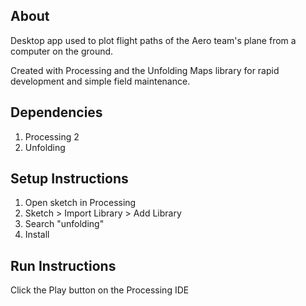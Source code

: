 ## About

Desktop app used to plot flight paths of the Aero team's plane from a computer on the ground.

Created with Processing and the Unfolding Maps library for rapid development and simple field maintenance.

## Dependencies

1. Processing 2
2. Unfolding

## Setup Instructions

1. Open sketch in Processing
2. Sketch > Import Library > Add Library
3. Search "unfolding"
4. Install

## Run Instructions

Click the Play button on the Processing IDE
